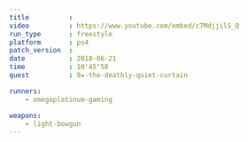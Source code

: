```yaml
---
title          :
video          : https://www.youtube.com/embed/c7MdjjilS_Q
run_type       : freestyle
platform       : ps4
patch_version  : 
date           : 2018-06-21
time           : 10'45"58
quest          : 9★-the-deathly-quiet-curtain

runners:
    - omegaplatinum-gaming

weapons:
    - light-bowgun
---
```

